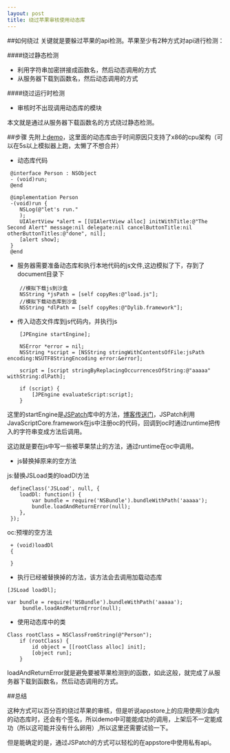 ```yaml
---
layout: post
title: 绕过苹果审核使用动态库
---
```


##如何绕过
关键就是要躲过苹果的api检测。苹果至少有2种方式对api进行检测：

####绕过静态检测

 - 利用字符串加密拼接成函数名，然后动态调用的方式
 - 从服务器下载到函数名，然后动态调用的方式

####绕过运行时检测

 - 审核时不出现调用动态库的模块

本文就是通过从服务器下载函数名的方式绕过静态检测。

##步骤
 先附上[demo](https://github.com/pingyourid/DLLoad)，这里面的动态库由于时间原因只支持了x86的cpu架构（可以在5s以上模拟器上跑，太懒了不想合并）

- 动态库代码

```
 @interface Person : NSObject
 - (void)run; 
 @end
 
 @implementation Person 
 -(void)run { 
 	NSLog(@"let's run."
 	); 
    UIAlertView *alert = [[UIAlertView alloc] initWithTitle:@"The Second Alert" message:nil delegate:nil cancelButtonTitle:nil otherButtonTitles:@"done", nil]; 
 	[alert show]; 
 } 
 @end
```

- 服务器需要准备动态库和执行本地代码的js文件,这边模拟了下，存到了document目录下

```   
	//模拟下载js到沙盒
    NSString *jsPath = [self copyRes:@"load.js"];
    //模拟下载动态库到沙盒
    NSString *dlPath = [self copyRes:@"Dylib.framework"];
```

- 传入动态文件库到js代码内，并执行js

```
	[JPEngine startEngine];

    NSError *error = nil;
    NSString *script = [NSString stringWithContentsOfFile:jsPath encoding:NSUTF8StringEncoding error:&error];
    
    script = [script stringByReplacingOccurrencesOfString:@"aaaaa" withString:dlPath];
    
    if (script) {
        [JPEngine evaluateScript:script];
    }
```

这里的startEngine是[JSPatch](https://github.com/bang590/JSPatch)库中的方法，[博客传送门](http://blog.cnbang.net/works/2767/)，JSPatch利用JavaScriptCore.framework在js中注册oc的代码，回调到oc时通过runtime把传入的字符串变成方法后调用。

 这边就是要在js中写一些被苹果禁止的方法，通过runtime在oc中调用。

- js替换掉原来的空方法

 js:替换JSLoad类的loadDl方法
 
```
 defineClass('JSLoad', null, {
    loadDl: function() {
        var bundle = require('NSBundle').bundleWithPath('aaaaa');
        bundle.loadAndReturnError(null);
    }, 
 });
```
 
 oc:预埋的空方法
 
```
 + (void)loadDl
 {

 }
```

- 执行已经被替换掉的方法，该方法会去调用加载动态库

```
[JSLoad loadDl];
```

```
var bundle = require('NSBundle').bundleWithPath('aaaaa');
     bundle.loadAndReturnError(null);
```

- 使用动态库中的类

```
Class rootClass = NSClassFromString(@"Person");
    if (rootClass) {
        id object = [[rootClass alloc] init];
        [object run];
    }
```

loadAndReturnError就是避免要被苹果检测到的函数，如此这般，就完成了从服务器下载到函数名，然后动态调用的方式。

##总结

这种方式可以百分百的绕过苹果的审核，但是听说appstore上的应用使用沙盒内的动态库时，还会有个签名，所以demo中可能能成功的调用，上架后不一定能成功（所以这可能并没有什么卵用）,所以这里还需要试验一下。

但是能确定的是，通过JSPatch的方式可以轻松的在appstore中使用私有api。



